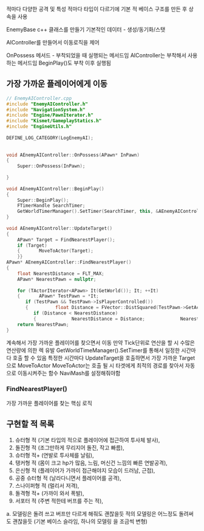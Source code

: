 적마다 다양한 공격 및 특성
적마다 타입이 다르기에 기본 적 베이스 구조를 만든 후 상속을 사용

EnemyBase c++ 클래스를 만들기
기본적인 데이터 - 생성/동기화/스탯

AIController를 만들어서 이동로직을 제어

OnPossess 메서드 - 부착되었을 때 실행되는 메서드임
AIController는 부착해서 사용하는 메서드임
BeginPlay()도 부착 이후 실행됨

## 가장 가까운 플레이어에게 이동
```c++
// EnemyAIController.cpp  
#include "EnemyAIController.h"  
#include "NavigationSystem.h"  
#include "Engine/PawnIterator.h"  
#include "Kismet/GameplayStatics.h"  
#include "EngineUtils.h"  
  
DEFINE_LOG_CATEGORY(LogEnemyAI);  
  
  
void AEnemyAIController::OnPossess(APawn* InPawn)  
{  
    Super::OnPossess(InPawn);  
  
}  
  
void AEnemyAIController::BeginPlay()  
{  
    Super::BeginPlay();  
    FTimerHandle SearchTimer;  
    GetWorldTimerManager().SetTimer(SearchTimer, this, &AEnemyAIController::UpdateTarget, 0.5f, true);  
}  
  
void AEnemyAIController::UpdateTarget()  
{  
    APawn* Target = FindNearestPlayer();  
    if (Target)  
    {       MoveToActor(Target);  
    }}  
APawn* AEnemyAIController::FindNearestPlayer()  
{  
    float NearestDistance = FLT_MAX;  
    APawn* NearestPawn = nullptr;  
  
    for (TActorIterator<APawn> It(GetWorld()); It; ++It)  
    {       APawn* TestPawn = *It;  
       if (TestPawn && TestPawn->IsPlayerControlled())  
       {          float Distance = FVector::DistSquared(TestPawn->GetActorLocation(), GetPawn()->GetActorLocation());  
          if (Distance < NearestDistance)  
          {             NearestDistance = Distance;             NearestPawn = TestPawn;          }       }    }  
    return NearestPawn;  
}
```
계속해서 가장 가까운 플레이어를 찾으면서 이동
만약 Tick단위로 연산을 할 시 수많은 연산량에 의한 렉 유발
GetWorldTimeManager().SetTimer를 통해서 일정한 시간마다 호출 할 수 있음
특정한 시간마다 UpdateTarget을 호출하면서 가장 가까운 Target으로 MoveToActor
MoveToActor는 호출 될 시 타겟에게 최적의 경로를 찾아서 자동으로 이동시켜주는 함수
NaviMash를 설정해줘야함
### FindNearestPlayer()
가장 가까운 플레이어를 찾는 핵심 로직

## 구현할 적 목록
1. 슈터형 적 (기본 타입의 적으로 플레이어에 접근하여 투사체 발사),
2. 돌진형 적 (조그만하게 무리지어 돌진, 작고 빠름),
3. 슈터형 적+ (연발로 투사체를 날림),
4. 탱커형 적 (몸이 크고 hp가 많음, 느림, 머신건 느낌의 빠른 연발공격),
5. 은신형 적 (플레이어가 가까이 접근해야지 모습이 드러남, 근접),
6. 공중 슈터형 적 (날라다니면서 플레이어를 공격),
7. 스나이퍼형 적 (멀리서 저격),
8. 돌격형 적+ (가까이 와서 폭발),
9. 서포터 적 (주변 적한테 버프를 주는 적),

a. 모델링은 돌려 쓰고 버프만 다르게 해줘도 괜찮을듯 적의 모델링은 어느정도 돌려써도 괜찮을듯 (기본 베이스 슬라임, 하나의 모델링 을 조금씩 변형)